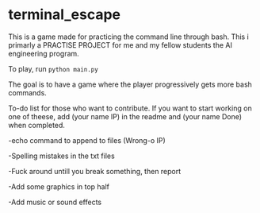 # terminal_escape
This is a game made for practicing the command line through bash.
This i primarly a PRACTISE PROJECT for me and my fellow students the AI engineering program.  

To play, run ```python main.py ```

The goal is to have a game where the player progressively gets more bash commands.

To-do list for those who want to contribute. If you want to start working on one of theese, add (your name IP) in the readme and (your name Done) when completed.

-echo command to append to files (Wrong-o IP)

-Spelling mistakes in the txt files

-Fuck around untill you break something, then report

-Add some graphics in top half

-Add music or sound effects
